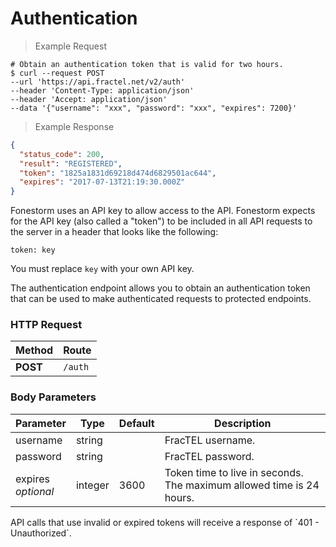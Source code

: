 # Authentication

> Example Request

```shell
# Obtain an authentication token that is valid for two hours.
$ curl --request POST
--url 'https://api.fractel.net/v2/auth'
--header 'Content-Type: application/json'
--header 'Accept: application/json'
--data '{"username": "xxx", "password": "xxx", "expires": 7200}'
```

> Example Response

```json
{
  "status_code": 200,
  "result": "REGISTERED",
  "token": "1825a1831d69218d474d6829501ac644",
  "expires": "2017-07-13T21:19:30.000Z"
}
```

Fonestorm uses an API key to allow access to the API. Fonestorm expects for the API key (also called a "token") to be included in all API requests to the server in a header that looks like the following:

`token: key`

<aside class="notice">
You must replace <code>key</code> with your own API key.
</aside>

The authentication endpoint allows you to obtain an authentication token that can be used to make authenticated requests to protected endpoints.

### HTTP Request

Method | Route
--------- | -------
**POST** | `/auth`

### Body Parameters

Parameter | Type | Default | Description
--------- | ------- | ----------- | -----------
username | string |  |FracTEL username.
password | string | | FracTEL password.
expires<br/>_optional_ | integer | 3600 | Token time to live in seconds. The maximum allowed time is 24 hours.

<aside class="notice">
API calls that use invalid or expired tokens will receive a response of `401 - Unauthorized`.
</aside>
